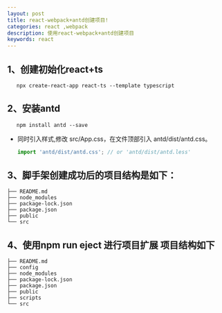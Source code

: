 ```yaml
---
layout: post
title: react-webpack+antd创建项目!
categories: react ,webpack 
description: 使用react-webpack+antd创建项目
keywords: react
---
```


## 1、创建初始化react+ts
```shell
   npx create-react-app react-ts --template typescript
```
## 2、安装antd
```shell
   npm install antd --save
```
 + 同时引入样式,修改 src/App.css，在文件顶部引入 antd/dist/antd.css。
   ```js
   import 'antd/dist/antd.css'; // or 'antd/dist/antd.less'
   ``` 

## 3、脚手架创建成功后的项目结构是如下：
```shell
├── README.md
├── node_modules
├── package-lock.json
├── package.json
├── public
└── src

```
## 4、使用npm run eject 进行项目扩展 项目结构如下
``` shell
├── README.md
├── config
├── node_modules
├── package-lock.json
├── package.json
├── public
├── scripts
└── src
```

